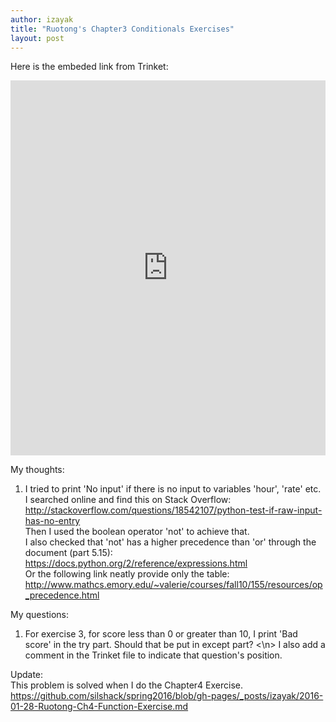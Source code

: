 ```yaml
---
author: izayak
title: "Ruotong's Chapter3 Conditionals Exercises"
layout: post
---
```


Here is the embeded link from Trinket:  
<iframe src="https://trinket.io/embed/python/138830866d" width="100%" height="600" frameborder="0" marginwidth="0" marginheight="0" allowfullscreen></iframe>

My thoughts:  
1. I tried to print 'No input' if there is no input to variables 'hour', 'rate' etc.   
I searched online and find this on Stack Overflow:  
http://stackoverflow.com/questions/18542107/python-test-if-raw-input-has-no-entry  
Then I used the boolean operator 'not' to achieve that.  
I also checked that 'not' has a higher precedence than 'or' through the document (part 5.15):  
https://docs.python.org/2/reference/expressions.html  
Or the following link neatly provide only the table:    
http://www.mathcs.emory.edu/~valerie/courses/fall10/155/resources/op_precedence.html    

My questions:  
1. For exercise 3, for score less than 0 or greater than 10, I print 'Bad score' in the try part. Should that be put in except part? <\n>
I also add a comment in the Trinket file to indicate that question's position.  

Update:  
This problem is solved when I do the Chapter4 Exercise.  
https://github.com/silshack/spring2016/blob/gh-pages/_posts/izayak/2016-01-28-Ruotong-Ch4-Function-Exercise.md  

